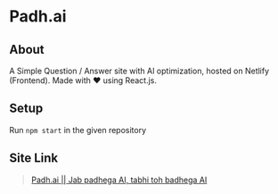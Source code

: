 # Padh.ai

## About
A Simple Question / Answer site with AI optimization, hosted on Netlify (Frontend). Made with ❤ using React.js.

## Setup
Run ``` npm start ``` in the given repository

## Site Link

>[Padh.ai || Jab padhega AI, tabhi toh badhega AI](https://padhai.netlify.app)